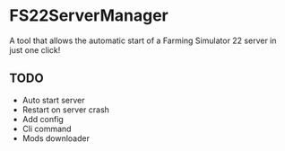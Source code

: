 # FS22ServerManager
A tool that allows the automatic start of a Farming Simulator 22 server in just one click!

## TODO
- Auto start server
- Restart on server crash
- Add config
- Cli command
- Mods downloader
